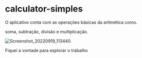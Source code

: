 # calculator-simples

O aplicativo conta com as operações básicas da aritmética como.

soma, subtração, divisão e multiplicação. 

![Screenshot_20220919_113440](https://user-images.githubusercontent.com/72363971/191100729-3d169b44-4994-43e2-aa26-499205b682d4.png).

Fiquei a vontade para explorar o trabalho
